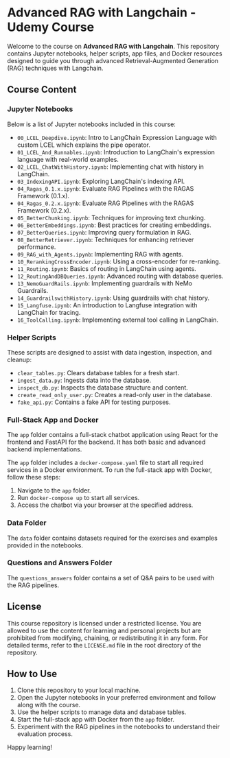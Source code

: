 # Advanced RAG with Langchain - Udemy Course

Welcome to the course on **Advanced RAG with Langchain**. This repository contains Jupyter notebooks, helper scripts, app files, and Docker resources designed to guide you through advanced Retrieval-Augmented Generation (RAG) techniques with Langchain.

## Course Content

### Jupyter Notebooks

Below is a list of Jupyter notebooks included in this course:

- `00_LCEL_Deepdive.ipynb`: Intro to LangChain Expression Language with custom LCEL which explains the pipe operator.
- `01_LCEL_And_Runnables.ipynb`: Introduction to LangChain's expression language with real-world examples.
- `02_LCEL_ChatWithHistory.ipynb`: Implementing chat with history in LangChain.
- `03_IndexingAPI.ipynb`: Exploring LangChain's indexing API.
- `04_Ragas_0.1.x.ipynb`: Evaluate RAG Pipelines with the RAGAS Framework (0.1.x).
- `04_Ragas_0.2.x.ipynb`: Evaluate RAG Pipelines with the RAGAS Framework (0.2.x).
- `05_BetterChunking.ipynb`: Techniques for improving text chunking.
- `06_BetterEmbeddings.ipynb`: Best practices for creating embeddings.
- `07_BetterQueries.ipynb`: Improving query formulation in RAG.
- `08_BetterRetriever.ipynb`: Techniques for enhancing retriever performance.
- `09_RAG_with_Agents.ipynb`: Implementing RAG with agents.
- `10_RerankingCrossEncoder.ipynb`: Using a cross-encoder for re-ranking.
- `11_Routing.ipynb`: Basics of routing in LangChain using agents.
- `12_RoutingAndDBQueries.ipynb`: Advanced routing with database queries.
- `13_NemoGuardRails.ipynb`: Implementing guardrails with NeMo Guardrails.
- `14_GuardrailswithHistory.ipynb`: Using guardrails with chat history.
- `15_Langfuse.ipynb`: An introduction to Langfuse integration with LangChain for tracing.
- `16_ToolCalling.ipynb`: Implementing external tool calling in LangChain.

### Helper Scripts

These scripts are designed to assist with data ingestion, inspection, and cleanup:

- `clear_tables.py`: Clears database tables for a fresh start.
- `ingest_data.py`: Ingests data into the database.
- `inspect_db.py`: Inspects the database structure and content.
- `create_read_only_user.py`: Creates a read-only user in the database.
- `fake_api.py`: Contains a fake API for testing purposes.

### Full-Stack App and Docker

The `app` folder contains a full-stack chatbot application using React for the frontend and FastAPI for the backend. It has both basic and advanced backend implementations.

The `app` folder includes a `docker-compose.yaml` file to start all required services in a Docker environment. To run the full-stack app with Docker, follow these steps:

1. Navigate to the `app` folder.
2. Run `docker-compose up` to start all services.
3. Access the chatbot via your browser at the specified address.

### Data Folder

The `data` folder contains datasets required for the exercises and examples provided in the notebooks.

### Questions and Answers Folder

The `questions_answers` folder contains a set of Q&A pairs to be used with the RAG pipelines.

## License

This course repository is licensed under a restricted license. You are allowed to use the content for learning and personal projects but are prohibited from modifying, chaining, or redistributing it in any form. For detailed terms, refer to the `LICENSE.md` file in the root directory of the repository.

## How to Use

1. Clone this repository to your local machine.
2. Open the Jupyter notebooks in your preferred environment and follow along with the course.
3. Use the helper scripts to manage data and database tables.
4. Start the full-stack app with Docker from the `app` folder.
5. Experiment with the RAG pipelines in the notebooks to understand their evaluation process.

Happy learning!
